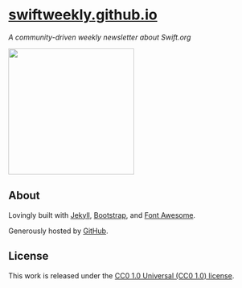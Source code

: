 # [swiftweekly.github.io](http://swiftweekly.github.io)

*A community-driven weekly newsletter about Swift.org*

<img src="https://raw.githubusercontent.com/SwiftWeekly/swiftweekly.github.io/master/img/swift-weekly.png" width="250"/>

## About

Lovingly built with [Jekyll](http://jekyllrb.com), [Bootstrap](http://getbootstrap.com), and [Font Awesome](http://fortawesome.github.io/Font-Awesome/).

Generously hosted by [GitHub](https://pages.github.com).

## License

This work is released under the [CC0 1.0 Universal (CC0 1.0) license](http://creativecommons.org/publicdomain/zero/1.0/).
